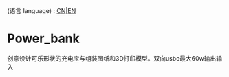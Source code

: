 (语言 language) : [CN](https://github.com/fBn0523/Power_bank/edit/main/README.md)|[EN](https://github.com/fBn0523/Power_bank/edit/main/README_EN.md)
# Power_bank
 创意设计可乐形状的充电宝与组装图纸和3D打印模型。双向usbc最大60w输出输入

